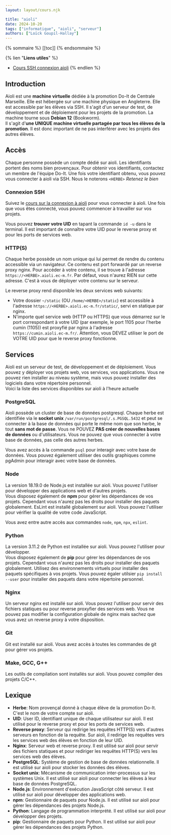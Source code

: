 ```yaml
---
layout: layout/cours.njk

title: "aioli"
date: 2024-10-20
tags: ["informatique", "aioli", "serveur"]
authors: ["Loïck Goupil-Hallay"]
---
```


{% sommaire %}
[[toc]]
{% endsommaire %}

{% lien "**Liens utiles**" %}
- [Cours SSH connexion aioli](../ssh/#connexion-%C3%A0-aioli)
{% endlien %}

## Introduction
Aioli est une **machine virtuelle** dédiée à la promotion Do-It de Centrale Marseille. Elle est hébergée sur une machine physique en Angleterre. Elle est accessible par les élèves via SSH. Il s'agit d'un serveur de test, de développement et de déploiement pour les projets de la promotion. La machine tourne sous **Debian 12** (Bookworm).\
Il s'agit d'**une UNIQUE machine virtuelle partagée par tous les élèves de la promotion**. Il est donc important de ne pas interférer avec les projets des autres élèves.

## Accès
Chaque personne possède un compte dédié sur aioli. Les identifiants portent des noms bien provençaux. Pour obtenir vos identifiants, contactez un membre de l'équipe Do-It. Une fois votre identifiant obtenu, vous pouvez vous connecter à aioli via SSH. Nous le noterons `<HERBE>` *Retenez le bien*

### Connexion SSH
Suivez le [cours sur la connexion à aioli](../ssh/#connexion-%C3%A0-aioli) pour vous connecter à aioli.
Une fois que vous êtes connecté, vous pouvez commencer à travailler sur vos projets.

Vous pouvez **trouver votre UID** en tapant la commande `id -u` dans le terminal. Il est important de connaître votre UID pour le reverse proxy et pour les ports de services web.

### HTTP(S)
Chaque herbe possède un nom unique qui lui permet de rendre du contenu accessible via un navigateur. Ce contenu est port forwardé par un reverse proxy nginx. Pour accéder à votre contenu, il se trouve à l'adresse `https://<HERBE>.aioli.ec-m.fr`. Par défaut, vous n'aurez RIEN sur cette adresse. C'est à vous de déployer votre contenu sur le serveur.

Le reverse proxy rend disponible les deux services web suivants:
- Votre dossier `~/static` (OU `/home/<HERBE>/static`) est accessible à l'adresse `https://<HERBE>.aioli.ec-m.fr/static/`, servi en statique par nginx.
- N'importe quel service web (HTTP ou HTTPS) que vous démarrez sur le port correspondant à votre UID (par exemple, le port 1105 pour l'herbe cumin (1105)) est proxyfié par nginx à l'adresse `https://cumin.aioli.ec-m.fr/`. Attention, vous DEVEZ utiliser le port de VOTRE UID pour que le reverse proxy fonctionne.

## Services
Aioli est un serveur de test, de développement et de déploiement. Vous pouvez y déployer vos projets web, vos services, vos applications. Vous ne pouvez rien installer au niveau système, mais vous pouvez installer des logiciels dans votre répertoire personnel.\
Voici la liste des services disponibles sur aioli à l'heure actuelle

### PostgreSQL
Aioli possède un cluster de base de données postgresql. Chaque herbe est identifiée via le **socket unix** `/var/run/postgresql/.s.PGSQL.5432` et peut se connecter à la base de données qui porte le même nom que son herbe, le tout **sans mot de passe**. Vous ne POUVEZ **PAS créer de nouvelles bases de données** ou d'utilisateurs. Vous ne pouvez que vous connecter à votre base de données, pas celle des autres herbes.

Vous avez accès à la commande `psql` pour interagir avec votre base de données. Vous pouvez également utiliser des outils graphiques comme pgAdmin pour interagir avec votre base de données.

### Node
La version 18.19.0 de Node.js est installée sur aioli. Vous pouvez l'utiliser pour développer des applications web et d'autres projets.\
Vous disposez également de **npm** pour gérer les dépendances de vos projets. Cependant vous n'aurez pas les droits pour installer des paquets globalement. EsLint est installé globalement sur aioli. Vous pouvez l'utiliser pour vérifier la qualité de votre code JavaScript.

Vous avez entre autre accès aux commandes `node`, `npm`, `npx`, `eslint`.

### Python
La version 3.11.2 de Python est installée sur aioli. Vous pouvez l'utiliser pour développer.\
Vous disposez également de **pip** pour gérer les dépendances de vos projets. Cependant vous n'aurez pas les droits pour installer des paquets globalement. Utilisez des environnements virtuels pour installer des paquets spécifiques à vos projets. Vous pouvez égaler utilsier `pip install --user` pour installer des paquets dans votre répertoire personnel.

### Nginx
Un serveur nginx est installé sur aioli. Vous pouvez l'utiliser pour servir des fichiers statiques ou pour reverse proxyfier des services web. Vous ne pouvez pas modifier la configuration globale de nginx mais sachez que vous avez un reverse proxy à votre disposition.

### Git
Git est installé sur aioli. Vous avez accès à toutes les commandes de git pour gérer vos projets.

### Make, GCC, G++
Les outils de compilation sont installés sur aioli. Vous pouvez compiler des projets C/C++.

## Lexique
- **Herbe**: Nom provençal donné à chaque élève de la promotion Do-It. C'est le nom de votre compte sur aioli.
- **UID**: User ID, identifiant unique de chaque utilisateur sur aioli. Il est utilisé pour le reverse proxy et pour les ports de services web.
- **Reverse proxy**: Serveur qui redirige les requêtes HTTP(S) vers d'autres serveurs en fonction de la requête. Sur aioli, il redirige les requêtes vers les services web des élèves en fonction de leur UID.
- **Nginx**: Serveur web et reverse proxy. Il est utilisé sur aioli pour servir des fichiers statiques et pour rediriger les requêtes HTTP(S) vers les services web des élèves.
- **PostgreSQL**: Système de gestion de base de données relationnelle. Il est utilisé sur aioli pour stocker les données des élèves.
- **Socket unix**: Mécanisme de communication inter-processus sur les systèmes Unix. Il est utilisé sur aioli pour connecter les élèves à leur base de données PostgreSQL.
- **Node.js**: Environnement d'exécution JavaScript côté serveur. Il est utilisé sur aioli pour développer des applications web.
- **npm**: Gestionnaire de paquets pour Node.js. Il est utilisé sur aioli pour gérer les dépendances des projets Node.js.
- **Python**: Langage de programmation interprété. Il est utilisé sur aioli pour développer des projets.
- **pip**: Gestionnaire de paquets pour Python. Il est utilisé sur aioli pour gérer les dépendances des projets Python.
